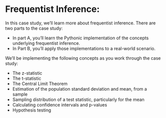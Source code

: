 # Frequentist Inference: 

In this case study, we’ll learn more about frequentist inference. There are two parts to the case study: 
   * In part A, you’ll learn the Pythonic implementation of the concepts underlying frequentist inference. 
   * In Part B, you’ll apply those implementations to a real-world scenario. 

We’ll be implementing the following concepts as you work through the case study:

   * The z-statistic
   * The t-statistic
   * The Central Limit Theorem
   * Estimation of the population standard deviation and mean, from a sample
   * Sampling distribution of a test statistic, particularly for the mean
   * Calculating confidence intervals and p-values
   * Hypothesis testing
